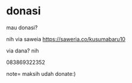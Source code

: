 # donasi

mau donasi?

nih via saweia
https://saweria.co/kusumabaru10

via dana? nih

083869322352

note= maksih udah donate:)
